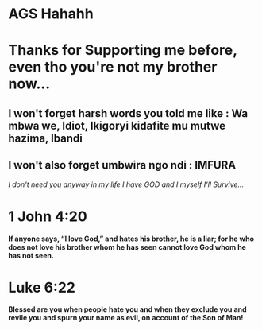 # AGS Hahahh
# Thanks for Supporting me before, even tho you're not my brother now...

## I won't forget harsh words you told me like : Wa mbwa we, Idiot, Ikigoryi kidafite mu mutwe hazima, Ibandi
## I won't also forget umbwira ngo ndi : IMFURA

*I don't need you anyway in my life*
*I have GOD and I myself*
*I'll Survive...*

# 1 John 4:20
**If anyone says, “I love God,” and hates his brother, he is a liar; for he who does not love his brother whom he has seen cannot love God whom he has not seen.**
# Luke 6:22
**Blessed are you when people hate you and when they exclude you and revile you and spurn your name as evil, on account of the Son of Man!**

